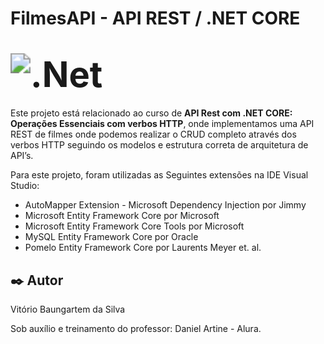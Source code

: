 # FilmesAPI - API REST / .NET CORE 

# <img src="https://img.shields.io/badge/.NET-5C2D91?style=for-the-badge&logo=.net&logoColor=white" alt=".Net" style="zoom:200%;" />

Este projeto está relacionado ao curso de **API Rest com .NET CORE: Operações Essenciais com verbos HTTP**, onde implementamos uma API REST de filmes onde podemos realizar o CRUD completo através dos verbos HTTP seguindo os modelos e estrutura correta de arquitetura de API’s. 

Para este projeto, foram utilizadas as Seguintes extensões na IDE Visual Studio:

* AutoMapper Extension - Microsoft Dependency Injection por Jimmy
* Microsoft Entity Framework Core por Microsoft
* Microsoft Entity Framework Core Tools por Microsoft
* MySQL Entity Framework Core por Oracle
* Pomelo Entity Framework Core por Laurents Meyer et. al.

## ✒️ Autor

Vitório Baungartem da Silva

Sob auxílio e treinamento do professor: Daniel Artine - Alura.

